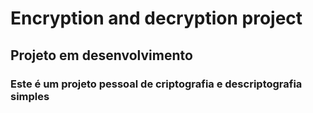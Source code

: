 # Encryption and decryption project

## Projeto em desenvolvimento

### Este é um projeto pessoal de criptografia e descriptografia simples 
